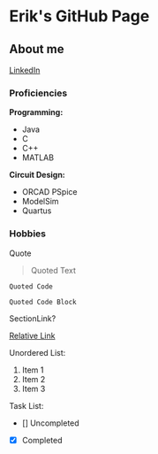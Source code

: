 # Erik's GitHub Page #

## About me
[LinkedIn](https://www.linkedin.com/in/erik-cisneros-arellano-78780b189/)

### Proficiencies
**Programming:**
- Java
- C
- C++
- MATLAB

**Circuit Design:**
- ORCAD PSpice
- ModelSim
- Quartus

### Hobbies


Quote
> Quoted Text

`Quoted Code`

```
Quoted Code Block
```


SectionLink?

[Relative Link](LINKpath)


Unordered List:
1. Item 1
2. Item 2
3. Item 3

Task List:
- [] Uncompleted
- [x] Completed
